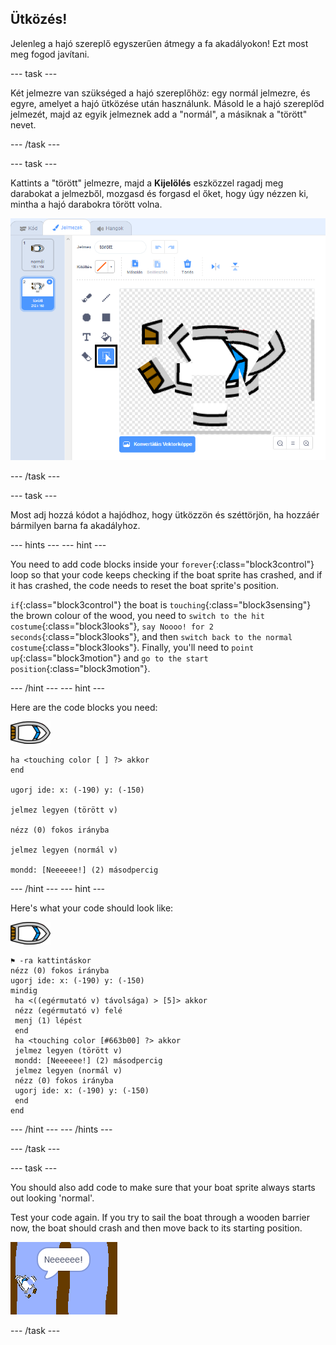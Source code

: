 ## Ütközés!

Jelenleg a hajó szereplő egyszerűen átmegy a fa akadályokon! Ezt most meg fogod javítani.

\--- task \---

Két jelmezre van szükséged a hajó szereplőhöz: egy normál jelmezre, és egyre, amelyet a hajó ütközése után használunk. Másold le a hajó szereplőd jelmezét, majd az egyik jelmeznek add a "normál", a másiknak a "törött" nevet.

\--- /task \---

\--- task \---

Kattints a "törött" jelmezre, majd a **Kijelölés** eszközzel ragadj meg darabokat a jelmezből, mozgasd és forgasd el őket, hogy úgy nézzen ki, mintha a hajó darabokra törött volna.

![képernyőkép](images/boat-hit-costume-annotated.png)

\--- /task \---

\--- task \---

Most adj hozzá kódot a hajódhoz, hogy ütközzön és széttörjön, ha hozzáér bármilyen barna fa akadályhoz.

\--- hints \--- \--- hint \---

You need to add code blocks inside your `forever`{:class="block3control"} loop so that your code keeps checking if the boat sprite has crashed, and if it has crashed, the code needs to reset the boat sprite's position.

`if`{:class="block3control"} the boat is `touching`{:class="block3sensing"} the brown colour of the wood, you need to `switch to the hit costume`{:class="block3looks"}, `say Noooo! for 2 seconds`{:class="block3looks"}, and then `switch back to the normal costume`{:class="block3looks"}. Finally, you'll need to `point up`{:class="block3motion"} and `go to the start position`{:class="block3motion"}.

\--- /hint \--- \--- hint \---

Here are the code blocks you need:

![boat-sprite](images/boat_resize.png)

```blocks3
ha <touching color [ ] ?> akkor
end

ugorj ide: x: (-190) y: (-150)

jelmez legyen (törött v)

nézz (0) fokos irányba

jelmez legyen (normál v)

mondd: [Neeeeee!] (2) másodpercig
```

\--- /hint \--- \--- hint \---

Here's what your code should look like:

![boat-sprite](images/boat_resize.png)

```blocks3
⚑ -ra kattintáskor
nézz (0) fokos irányba
ugorj ide: x: (-190) y: (-150)
mindig 
 ha <((egérmutató v) távolsága) > [5]> akkor 
 nézz (egérmutató v) felé
 menj (1) lépést
 end
 ha <touching color [#663b00] ?> akkor 
 jelmez legyen (törött v)
 mondd: [Neeeeee!] (2) másodpercig
 jelmez legyen (normál v)
 nézz (0) fokos irányba
 ugorj ide: x: (-190) y: (-150)
 end
end
```

\--- /hint \--- \--- /hints \---

\--- /task \---

\--- task \---

You should also add code to make sure that your boat sprite always starts out looking 'normal'.

Test your code again. If you try to sail the boat through a wooden barrier now, the boat should crash and then move back to its starting position.

![screenshot](images/boat-crash.png)

\--- /task \---